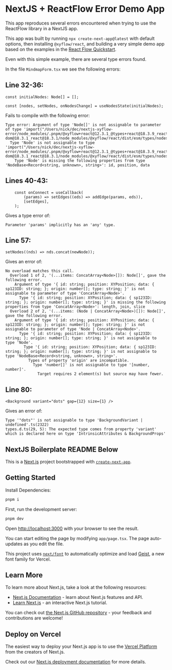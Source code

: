 # NextJS + ReactFlow Error Demo App

This app reproduces several errors encountered when trying to use the ReactFlow library in a NextJS app.

This app was built by running `npx create-next-app@latest` with default options, then installing `@xyflow/react`, and building a very simple demo app based on the examples in the [React Flow Quickstart](https://reactflow.dev/learn).

Even with this simple example, there are several type errors found.

In the file `MindmapForm.tsx` we see the following errors:

## Line 32-36:

```
const initialNodes: Node[] = [];

const [nodes, setNodes, onNodesChange] = useNodesState(initialNodes);
```

Fails to compile with the following error:
```
Type error: Argument of type 'Node[]' is not assignable to parameter of type 'import("/Users/nick/dec/nextjs-xyflow-error/node_modules/.pnpm/@xyflow+react@12.3.1_@types+react@18.3.9_react-dom@18.3.1_react@18.3.1/node_modules/@xyflow/react/dist/esm/types/nodes").Node[]'.
  Type 'Node' is not assignable to type 'import("/Users/nick/dec/nextjs-xyflow-error/node_modules/.pnpm/@xyflow+react@12.3.1_@types+react@18.3.9_react-dom@18.3.1_react@18.3.1/node_modules/@xyflow/react/dist/esm/types/nodes").Node'.
    Type 'Node' is missing the following properties from type 'NodeBase<Record<string, unknown>, string>': id, position, data
```

## Lines 40-43:

```
	const onConnect = useCallback(
		(params) => setEdges((eds) => addEdge(params, eds)),
		[setEdges],
	);
```

Gives a type error of:
```
Parameter 'params' implicitly has an 'any' type.
```

## Line 57:

```
setNodes((nds) => nds.concat(newNode));
```

Gives an error of:
```
No overload matches this call.
  Overload 1 of 2, '(...items: ConcatArray<Node>[]): Node[]', gave the following error.
    Argument of type '{ id: string; position: XYPosition; data: { sp123ID: string; }; origin: number[]; type: string; }' is not assignable to parameter of type 'ConcatArray<Node>'.
      Type '{ id: string; position: XYPosition; data: { sp123ID: string; }; origin: number[]; type: string; }' is missing the following properties from type 'ConcatArray<Node>': length, join, slice
  Overload 2 of 2, '(...items: (Node | ConcatArray<Node>)[]): Node[]', gave the following error.
    Argument of type '{ id: string; position: XYPosition; data: { sp123ID: string; }; origin: number[]; type: string; }' is not assignable to parameter of type 'Node | ConcatArray<Node>'.
      Type '{ id: string; position: XYPosition; data: { sp123ID: string; }; origin: number[]; type: string; }' is not assignable to type 'Node'.
        Type '{ id: string; position: XYPosition; data: { sp123ID: string; }; origin: number[]; type: string; }' is not assignable to type 'NodeBase<Record<string, unknown>, string>'.
          Types of property 'origin' are incompatible.
            Type 'number[]' is not assignable to type '[number, number]'.
              Target requires 2 element(s) but source may have fewer.
```

## Line 80:

```
<Background variant="dots" gap={12} size={1} />
```

Gives an error of:
```
Type '"dots"' is not assignable to type 'BackgroundVariant | undefined'.ts(2322)
types.d.ts(29, 5): The expected type comes from property 'variant' which is declared here on type 'IntrinsicAttributes & BackgroundProps'
```


## NextJS Boilerplate README Below

This is a [Next.js](https://nextjs.org) project bootstrapped with [`create-next-app`](https://nextjs.org/docs/app/api-reference/cli/create-next-app).

## Getting Started

Install Dependencies:

```bash
pnpm i
```

First, run the development server:

```bash
pnpm dev
```

Open [http://localhost:3000](http://localhost:3000) with your browser to see the result.

You can start editing the page by modifying `app/page.tsx`. The page auto-updates as you edit the file.

This project uses [`next/font`](https://nextjs.org/docs/app/building-your-application/optimizing/fonts) to automatically optimize and load [Geist](https://vercel.com/font), a new font family for Vercel.

## Learn More

To learn more about Next.js, take a look at the following resources:

- [Next.js Documentation](https://nextjs.org/docs) - learn about Next.js features and API.
- [Learn Next.js](https://nextjs.org/learn) - an interactive Next.js tutorial.

You can check out [the Next.js GitHub repository](https://github.com/vercel/next.js) - your feedback and contributions are welcome!

## Deploy on Vercel

The easiest way to deploy your Next.js app is to use the [Vercel Platform](https://vercel.com/new?utm_medium=default-template&filter=next.js&utm_source=create-next-app&utm_campaign=create-next-app-readme) from the creators of Next.js.

Check out our [Next.js deployment documentation](https://nextjs.org/docs/app/building-your-application/deploying) for more details.
